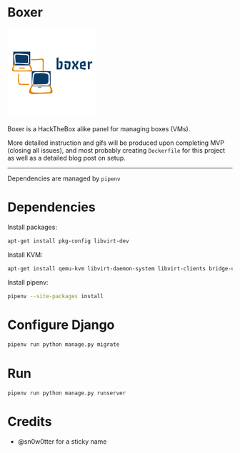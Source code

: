# Boxer

![Boxer Logo](boxer-logo.png)

Boxer is a HackTheBox alike panel for managing boxes (VMs).

More detailed instruction and gifs will be produced upon completing MVP (closing all issues), and most probably creating `Dockerfile` for this project as well as a detailed blog post on setup.

---

Dependencies are managed by `pipenv`

# Dependencies

Install packages:

```bash
apt-get install pkg-config libvirt-dev
```

Install KVM:

```bash
apt-get install qemu-kvm libvirt-daemon-system libvirt-clients bridge-utils virt-manager
```

Install pipenv:

```bash
pipenv --site-packages install
```

# Configure Django

```bash
pipenv run python manage.py migrate
```

# Run

```bash
pipenv run python manage.py runserver
```

# Credits

* @sn0w0tter for a sticky name
